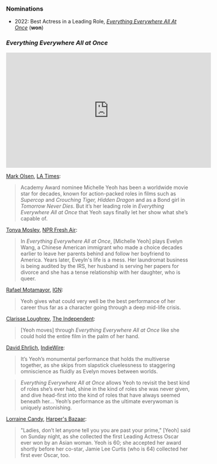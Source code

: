 ### Nominations

- 2022: Best Actress in a Leading Role, [_Everything Everywhere All At Once_](/movies/545611) (**won**)

### _Everything Everywhere All at Once_

<iframe width="560" height="315" src="https://www.youtube-nocookie.com/embed/DZldmL7zeSY?si=g1oHeDdnvxsncCV4&amp;start=33" title="YouTube video player" frameborder="0" allow="accelerometer; autoplay; clipboard-write; encrypted-media; gyroscope; picture-in-picture; web-share" allowfullscreen></iframe>

[Mark Olsen](https://twitter.com/IndieFocus), [LA Times](https://www.latimes.com/entertainment-arts/awards/story/2023-02-07/michelle-yeoh-everything-everywhere-all-at-once-oscar-interview-evelyn-wang):

> Academy Award nominee Michelle Yeoh has been a worldwide movie star for decades, known for action-packed roles in films such as _Supercop_ and _Crouching Tiger, Hidden Dragon_ and as a Bond girl in _Tomorrow Never Dies_. But it’s her leading role in _Everything Everywhere All at Once_ that Yeoh says finally let her show what she’s capable of.

[Tonya Mosley](https://twitter.com/TonyaMosley), [NPR Fresh Air](https://www.npr.org/2022/04/25/1094606858/michelle-yeoh-everything-everywhere-all-at-once):

> In _Everything Everywhere All at Once_, [Michelle Yeoh] plays Evelyn Wang, a Chinese American immigrant who made a choice decades earlier to leave her parents behind and follow her boyfriend to America. Years later, Eveyln's life is a mess. Her laundromat business is being audited by the IRS, her husband is serving her papers for divorce and she has a tense relationship with her daughter, who is queer.

[Rafael Motamayor](https://twitter.com/rafaelmotamayor), [IGN](https://www.ign.com/articles/everything-everywhere-all-at-once-review):

> Yeoh gives what could very well be the best performance of her career thus far as a character going through a deep mid-life crisis.

[Clarisse Loughrey](https://twitter.com/clarisselou), [The Independent](https://www.independent.co.uk/arts-entertainment/films/reviews/everything-everywhere-all-at-once-review-uk-b2079094.html):

> [Yeoh moves] through _Everything Everywhere All at Once_ like she could hold the entire film in the palm of her hand.

[David Ehrlich](https://twitter.com/davidehrlich), [IndieWire](https://www.indiewire.com/criticism/movies/everything-everywhere-all-at-once-review-1234707051/):

> It’s Yeoh’s monumental performance that holds the multiverse together, as she skips from slapstick cluelessness to staggering omniscience as fluidly as Evelyn moves between worlds.

> _Everything Everywhere All at Once_ allows Yeoh to revisit the best kind of roles she’s ever had, shine in the kind of roles she was never given, and dive head-first into the kind of roles that have always seemed beneath her... Yeoh’s performance as the ultimate everywoman is uniquely astonishing.

[Lorraine Candy](https://twitter.com/lorrainecandy), [Harper's Bazaar](https://www.harpersbazaar.com/uk/culture/culture-news/a43326635/midlife-women-michelle-yeoh-past-prime/):

> "Ladies, don’t let anyone tell you you are past your prime," [Yeoh] said on Sunday night, as she collected the first Leading Actress Oscar ever won by an Asian woman. Yeoh is 60; she accepted her award shortly before her co-star, Jamie Lee Curtis (who is 64) collected her first ever Oscar, too.
